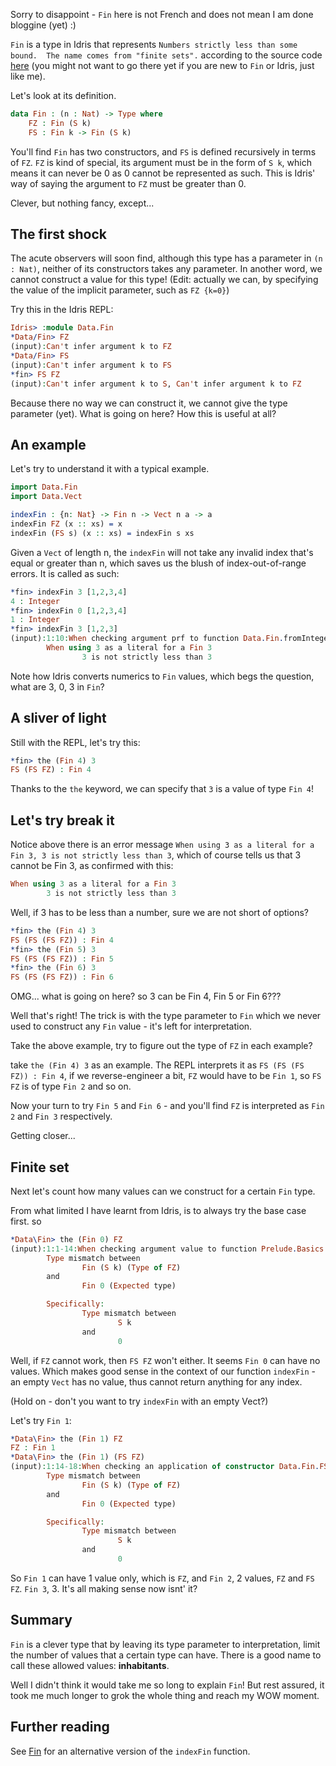 Sorry to disappoint - `Fin` here is not French and does not mean I am done bloggine (yet) :)

`Fin` is a type in Idris that represents
``Numbers strictly less than some bound.  The name comes from "finite sets".`` according to the source code [here](https://github.com/idris-lang/Idris-dev/blob/master/libs/base/Data/Fin.idr) (you might not want to go there yet if you are new to `Fin` or Idris, just like me).

Let's look at its definition.

```idris
data Fin : (n : Nat) -> Type where
    FZ : Fin (S k)
    FS : Fin k -> Fin (S k)
```

You'll find ``Fin`` has two constructors, and ``FS`` is defined recursively in terms of ``FZ``. ``FZ`` is kind of special, its argument must be in the form of ``S k``, which means it can never be 0 as 0 cannot be represented as such. This is Idris' way of saying the argument to ``FZ`` must be greater than 0.

Clever, but nothing fancy, except...

## The first shock
The acute observers will soon find, although this type has a parameter in ``(n : Nat)``, neither of its constructors takes any parameter. In another word, we cannot construct a value for this type! (Edit: actually we can, by specifying the value of the implicit parameter, such as ``FZ {k=0}``)

Try this in the Idris REPL:

```Idris
Idris> :module Data.Fin
*Data/Fin> FZ
(input):Can't infer argument k to FZ
*Data/Fin> FS
(input):Can't infer argument k to FS
*fin> FS FZ
(input):Can't infer argument k to S, Can't infer argument k to FZ
```

Because there no way we can construct it, we cannot give the type parameter (yet). What is going on here? How this is useful at all?

## An example

Let's try to understand it with a typical example.

```Idris
import Data.Fin
import Data.Vect

indexFin : {n: Nat} -> Fin n -> Vect n a -> a
indexFin FZ (x :: xs) = x
indexFin (FS s) (x :: xs) = indexFin s xs
```

Given a ``Vect`` of length n, the ``indexFin`` will not take any invalid index that's equal or greater than n, which saves us the blush of index-out-of-range errors. It is called as such:

```Idris
*fin> indexFin 3 [1,2,3,4]
4 : Integer
*fin> indexFin 0 [1,2,3,4]
1 : Integer
*fin> indexFin 3 [1,2,3]
(input):1:10:When checking argument prf to function Data.Fin.fromInteger:
        When using 3 as a literal for a Fin 3
                3 is not strictly less than 3
```

Note how Idris converts numerics to ``Fin`` values, which begs the question, what are 3, 0, 3 in ``Fin``?

## A sliver of light

Still with the REPL, let's try this:
```Idris
*fin> the (Fin 4) 3
FS (FS FZ) : Fin 4
```

Thanks to the ``the`` keyword, we can specify that ``3`` is a value of type ``Fin 4``!

## Let's try break it

Notice above there is an error message ``When using 3 as a literal for a Fin 3, 3 is not strictly less than 3``, which of course tells us that 3 cannot be Fin 3, as confirmed with this:

```Idris
When using 3 as a literal for a Fin 3
        3 is not strictly less than 3
```

Well, if 3 has to be less than a number, sure we are not short of options?

```idris
*fin> the (Fin 4) 3
FS (FS (FS FZ)) : Fin 4
*fin> the (Fin 5) 3
FS (FS (FS FZ)) : Fin 5
*fin> the (Fin 6) 3
FS (FS (FS FZ)) : Fin 6
```

OMG... what is going on here? so 3 can be Fin 4, Fin 5 or Fin 6???

Well that's right! The trick is with the type parameter to ``Fin`` which we never used to construct any ``Fin`` value - it's left for interpretation.

Take the above example, try to figure out the type of ``FZ`` in each example?

take ``the (Fin 4) 3`` as an example. The REPL interprets it as ``FS (FS (FS FZ)) : Fin 4``, if we reverse-engineer a bit, ``FZ`` would have to be ``Fin 1``, so ``FS FZ`` is of type ``Fin 2`` and so on.

Now your turn to try ``Fin 5`` and ``Fin 6`` - and you'll find ``FZ`` is interpreted as ``Fin 2`` and ``Fin 3`` respectively.

Getting closer...

## Finite set
Next let's count how many values can we construct for a certain ``Fin`` type.

From what limited I have learnt from Idris, is to always try the base case first. so

```idris
*Data\Fin> the (Fin 0) FZ
(input):1:1-14:When checking argument value to function Prelude.Basics.the:
        Type mismatch between
                Fin (S k) (Type of FZ)
        and
                Fin 0 (Expected type)

        Specifically:
                Type mismatch between
                        S k
                and
                        0
```

Well, if ``FZ`` cannot work, then ``FS FZ`` won't either. It seems ``Fin 0`` can have no values. Which makes good sense in the context of our function ``indexFin`` - an empty ``Vect`` has no value, thus cannot return anything for any index.

(Hold on - don't you want to try ``indexFin`` with an empty Vect?)

Let's try ``Fin 1``:
```Idris
*Data\Fin> the (Fin 1) FZ
FZ : Fin 1
*Data\Fin> the (Fin 1) (FS FZ)
(input):1:14-18:When checking an application of constructor Data.Fin.FS:
        Type mismatch between
                Fin (S k) (Type of FZ)
        and
                Fin 0 (Expected type)

        Specifically:
                Type mismatch between
                        S k
                and
                        0
```
So ``Fin 1`` can have 1 value only, which is ``FZ``, and ``Fin 2``, 2 values, ``FZ`` and ``FS FZ``. ``Fin 3``, 3. It's all making sense now isnt' it?

## Summary
``Fin`` is a clever type that by leaving its type parameter to interpretation, limit the number of values that a certain type can have. There is a good name to call these allowed values: **inhabitants**.

Well I didn't think it would take me so long to explain ``Fin``! But rest assured, it took me much longer to grok the whole thing and reach my WOW moment.

## Further reading
See [Fin](/index-fin-alternative) for an alternative version of  the ``indexFin`` function.

